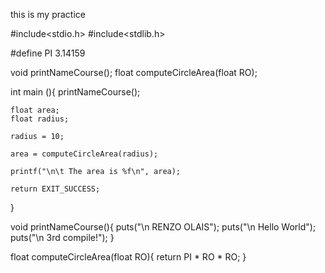this is my practice


#include<stdio.h>
#include<stdlib.h>

#define PI 3.14159

void printNameCourse();
float computeCircleArea(float RO);

int main (){
	printNameCourse();
	
	
	float area;
	float radius;
	
	radius = 10;
	
	area = computeCircleArea(radius);
	
	printf("\n\t The area is %f\n", area);
	
	return EXIT_SUCCESS;
}

void printNameCourse(){
	puts("\n RENZO OLAIS");
	puts("\n Hello World");
	puts("\n 3rd compile!");
}

float computeCircleArea(float RO){
	return PI * RO * RO;
}

